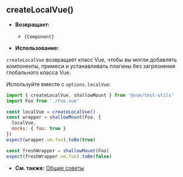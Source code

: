 ## createLocalVue()

- **Возвращает:**
  - `{Component}`

- **Использование:**

`createLocalVue` возвращает класс Vue, чтобы вы могли добавлять компоненты, примеси и устанавливать плагины без загрязнения глобального класса Vue.

Используйте вместе с `options.localVue`:

```js
import { createLocalVue, shallowMount } from '@vue/test-utils'
import Foo from './Foo.vue'

const localVue = createLocalVue()
const wrapper = shallowMount(Foo, {
  localVue,
  mocks: { foo: true }
})
expect(wrapper.vm.foo).toBe(true)

const freshWrapper = shallowMount(Foo)
expect(freshWrapper.vm.foo).toBe(false)
```

- **См. также:** [Общие советы](../guides/common-tips.md#applying-global-plugins-and-mixins)
